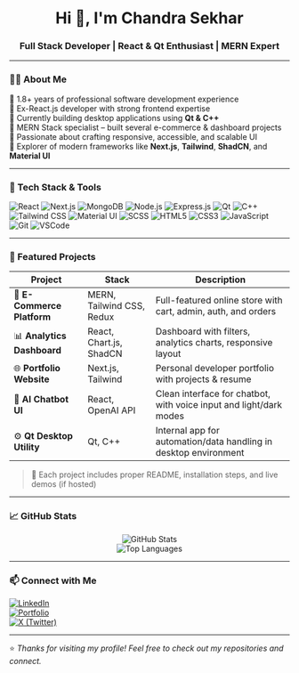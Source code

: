 <h1 align="center">Hi 👋, I'm Chandra Sekhar</h1>
<h3 align="center">Full Stack Developer | React & Qt Enthusiast | MERN Expert</h3>

---

### 👨‍💻 About Me

🔹 1.8+ years of professional software development experience  
🔹 Ex-React.js developer with strong frontend expertise  
🔹 Currently building desktop applications using **Qt & C++**  
🔹 MERN Stack specialist – built several e-commerce & dashboard projects  
🔹 Passionate about crafting responsive, accessible, and scalable UI  
🔹 Explorer of modern frameworks like **Next.js**, **Tailwind**, **ShadCN**, and **Material UI**

---

### 🔧 Tech Stack & Tools

![React](https://img.shields.io/badge/-React-20232A?style=for-the-badge&logo=react)
![Next.js](https://img.shields.io/badge/-Next.js-000000?style=for-the-badge&logo=next.js)
![MongoDB](https://img.shields.io/badge/-MongoDB-4EA94B?style=for-the-badge&logo=mongodb)
![Node.js](https://img.shields.io/badge/-Node.js-43853D?style=for-the-badge&logo=node.js)
![Express.js](https://img.shields.io/badge/-Express.js-404D59?style=for-the-badge)
![Qt](https://img.shields.io/badge/-Qt-41CD52?style=for-the-badge&logo=qt)
![C++](https://img.shields.io/badge/-C++-00599C?style=for-the-badge&logo=c%2B%2B)
![Tailwind CSS](https://img.shields.io/badge/-Tailwind_CSS-38B2AC?style=for-the-badge&logo=tailwind-css)
![Material UI](https://img.shields.io/badge/-Material_UI-0081CB?style=for-the-badge&logo=mui)
![SCSS](https://img.shields.io/badge/-SCSS-CC6699?style=for-the-badge&logo=sass)
![HTML5](https://img.shields.io/badge/-HTML5-E34F26?style=for-the-badge&logo=html5)
![CSS3](https://img.shields.io/badge/-CSS3-1572B6?style=for-the-badge&logo=css3)
![JavaScript](https://img.shields.io/badge/-JavaScript-F7DF1E?style=for-the-badge&logo=javascript)
![Git](https://img.shields.io/badge/-Git-F05032?style=for-the-badge&logo=git)
![VSCode](https://img.shields.io/badge/-VS_Code-007ACC?style=for-the-badge&logo=visual-studio-code)

---

### 🚀 Featured Projects

| Project | Stack | Description |
|--------|-------|-------------|
| 🛒 **E-Commerce Platform** | MERN, Tailwind CSS, Redux | Full-featured online store with cart, admin, auth, and orders |
| 📊 **Analytics Dashboard** | React, Chart.js, ShadCN | Dashboard with filters, analytics charts, responsive layout |
| 🌐 **Portfolio Website** | Next.js, Tailwind | Personal developer portfolio with projects & resume |
| 💬 **AI Chatbot UI** | React, OpenAI API | Clean interface for chatbot, with voice input and light/dark modes |
| ⚙️ **Qt Desktop Utility** | Qt, C++ | Internal app for automation/data handling in desktop environment |

> 📝 Each project includes proper README, installation steps, and live demos (if hosted)

---

### 📈 GitHub Stats

<p align="center">
  <img src="https://github-readme-stats.vercel.app/api?username=sekhar-dev79&show_icons=true&theme=tokyonight" alt="GitHub Stats" />
  <br />
  <img src="https://github-readme-stats.vercel.app/api/top-langs/?username=sekhar-dev79&layout=compact&theme=tokyonight" alt="Top Languages" />
</p>

---

### 📫 Connect with Me

[![LinkedIn](https://img.shields.io/badge/-LinkedIn-blue?style=flat-square&logo=linkedin)](https://linkedin.com/in/your-link)  
[![Portfolio](https://img.shields.io/badge/-Portfolio-black?style=flat-square&logo=github)](https://your-portfolio.com)  
[![X (Twitter)](https://img.shields.io/badge/-X-black?style=flat-square&logo=x)](https://x.com/yourhandle)

---

⭐️ *Thanks for visiting my profile! Feel free to check out my repositories and connect.*

